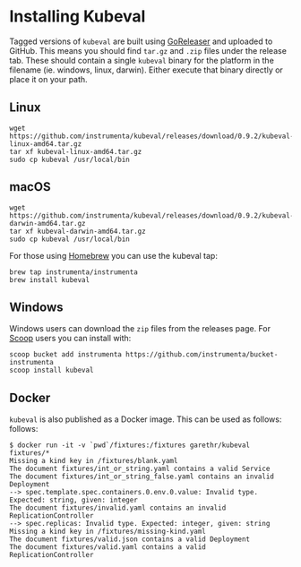 # Installing Kubeval

Tagged versions of `kubeval` are built using [GoReleaser](https://goreleaser.com/) and
uploaded to GitHub. This means you should find `tar.gz` and `.zip` files under the
release tab. These should contain a single `kubeval` binary for the platform
in the filename (ie. windows, linux, darwin). Either execute that binary
directly or place it on your path.


## Linux

```
wget https://github.com/instrumenta/kubeval/releases/download/0.9.2/kubeval-linux-amd64.tar.gz
tar xf kubeval-linux-amd64.tar.gz
sudo cp kubeval /usr/local/bin
```

## macOS

```
wget https://github.com/instrumenta/kubeval/releases/download/0.9.2/kubeval-darwin-amd64.tar.gz
tar xf kubeval-darwin-amd64.tar.gz
sudo cp kubeval /usr/local/bin
```

For those using [Homebrew](https://brew.sh/) you can use the kubeval tap:

```
brew tap instrumenta/instrumenta
brew install kubeval
```

## Windows

Windows users can download the `zip` files from the releases page. For [Scoop](https://scoop.sh/)
users you can install with:

```
scoop bucket add instrumenta https://github.com/instrumenta/bucket-instrumenta
scoop install kubeval
```

## Docker


`kubeval` is also published as a Docker image. This can be used as follows:
follows:

```
$ docker run -it -v `pwd`/fixtures:/fixtures garethr/kubeval fixtures/*
Missing a kind key in /fixtures/blank.yaml
The document fixtures/int_or_string.yaml contains a valid Service
The document fixtures/int_or_string_false.yaml contains an invalid Deployment
--> spec.template.spec.containers.0.env.0.value: Invalid type. Expected: string, given: integer
The document fixtures/invalid.yaml contains an invalid ReplicationController
--> spec.replicas: Invalid type. Expected: integer, given: string
Missing a kind key in /fixtures/missing-kind.yaml
The document fixtures/valid.json contains a valid Deployment
The document fixtures/valid.yaml contains a valid ReplicationController
```
